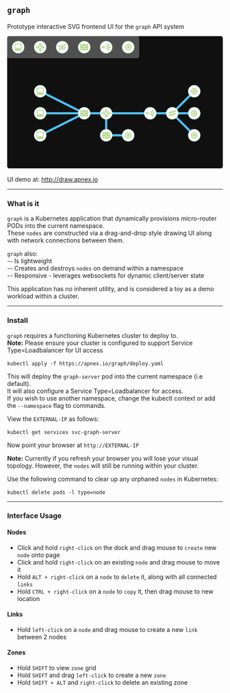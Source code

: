 ## `graph`

Prototype interactive SVG frontend UI for the `graph` API system

![draw-ui](topology1.svg)

UI demo at: http://draw.apnex.io  

---
### What is it
`graph` is a Kubernetes application that dynamically provisions micro-router PODs into the current namespace.  
These `nodes` are constructed via a drag-and-drop style drawing UI along with network connections between them.

`graph` also:  
-- Is lightweight  
-- Creates and destroys `nodes` on demand within a namespace  
-- Responsive - leverages websockets for dynamic client/server state  

This application has no inherent utility, and is considered a toy as a demo workload within a cluster.

---
### Install
`graph` requires a functioning Kubernetes cluster to deploy to.  
**Note:** Please ensure your cluster is configured to support Service Type=Loadbalancer for UI access

```
kubectl apply -f https://apnex.io/graph/deploy.yaml
```

This will deploy the `graph-server` pod into the current namespace (i.e default).  
It will also configure a Service Type=Loadbalancer for access.  
If you wish to use another namespace, change the kubectl context or add the `--namespace` flag to commands.  

View the `EXTERNAL-IP` as follows:
```
kubectl get services svc-graph-server
```
Now point your browser at `http://EXTERNAL-IP` 

**Note:**
Currently if you refresh your browser you will lose your visual topology.
However, the `nodes` will still be running within your cluster.

Use the following command to clear up any orphaned `nodes` in Kubernetes:
```
kubectl delete pods -l type=node
```

---
### Interface Usage
#### Nodes
- Click and hold `right-click` on the dock and drag mouse to `create` new `node` onto page
- Click and hold `right-click` on an existing `node` and drag mouse to move it
- Hold `ALT + right-click` on a `node` to `delete` it, along with all connected `links`
- Hold `CTRL + right-click` on a `node` to `copy` it, then drag mouse to new location

#### Links
- Hold `left-click` on a `node` and drag mouse to create a new `link` between 2 nodes

#### Zones
- Hold `SHIFT` to view `zone` grid
- Hold `SHIFT` and drag `left-click` to create a new `zone`
- Hold `SHIFT + ALT` and `right-click` to delete an existing zone
